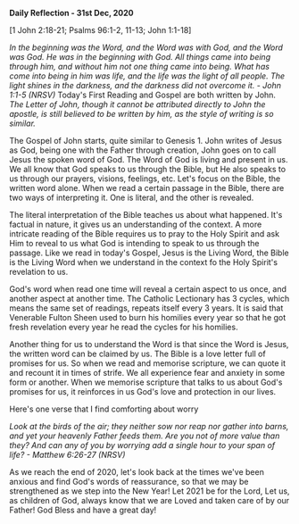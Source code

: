 
**Daily Reflection - 31st Dec, 2020**

[1 John 2:18-21; Psalms 96:1-2, 11-13; John 1:1-18]

_In the beginning was the Word, and the Word was with God, and the Word was God. He was in the beginning with God. All things came into being through him, and without him not one thing came into being. What has come into being in him was life, and the life was the light of all people. The light shines in the darkness, and the darkness did not overcome it. - John 1:1-5 (NRSV)_
Today's First Reading and Gospel are both written by John. _The Letter of John, though it cannot be attributed directly to John the apostle, is still believed to be written by him, as the style of writing is so similar._

The Gospel of John starts, quite similar to Genesis 1. John writes of Jesus as God, being one with the Father through creation, John goes on to call Jesus the spoken word of God. The Word of God is living and present in us. We all know that God speaks to us through the Bible, but He also speaks to us through our prayers, visions, feelings, etc. Let's focus on the Bible, the written word alone. When we read a certain passage in the Bible, there are two ways of interpreting it. One is literal, and the other is revealed.

The literal interpretation of the Bible teaches us about what happened. It's factual in nature, it gives us an understanding of the context. A more intricate reading of the Bible requires us to pray to the Holy Spirit and ask Him to reveal to us what God is intending to speak to us through the passage. Like we read in today's Gospel, Jesus is the Living Word, the Bible is the Living Word when we understand in the context fo the Holy Spirit's revelation to us.

God's word when read one time will reveal a certain aspect to us once, and another aspect at another time. The Catholic Lectionary has 3 cycles, which means the same set of readings, repeats itself every 3 years. It is said that Venerable Fulton Sheen used to burn his homilies every year so that he got fresh revelation every year he read the cycles for his homilies.

Another thing for us to understand the Word is that since the Word is Jesus, the written word can be claimed by us. The Bible is a love letter full of promises for us. So when we read and memorise scripture, we can quote it and recount it in times of strife. We all experience fear and anxiety in some form or another. When we memorise scripture that talks to us about God's promises for us, it reinforces in us God's love and protection in our lives.

Here's one verse that I find comforting about worry

_Look at the birds of the air; they neither sow nor reap nor gather into barns, and yet your heavenly Father feeds them. Are you not of more value than they? And can any of you by worrying add a single hour to your span of life? - Matthew 6:26-27 (NRSV)_

As we reach the end of 2020, let's look back at the times we've been anxious and find God's words of reassurance, so that we may be strengthened as we step into the New Year! Let 2021 be for the Lord, Let us, as children of God, always know that we are Loved and taken care of by our Father! God Bless and have a great day!
